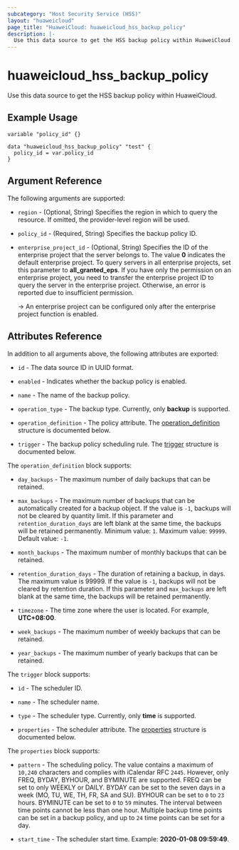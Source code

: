 ```yaml
---
subcategory: "Host Security Service (HSS)"
layout: "huaweicloud"
page_title: "HuaweiCloud: huaweicloud_hss_backup_policy"
description: |-
  Use this data source to get the HSS backup policy within HuaweiCloud.
---
```


# huaweicloud_hss_backup_policy

Use this data source to get the HSS backup policy within HuaweiCloud.

## Example Usage

```hcl
variable "policy_id" {}

data "huaweicloud_hss_backup_policy" "test" {
  policy_id = var.policy_id
}
```

## Argument Reference

The following arguments are supported:

* `region` - (Optional, String) Specifies the region in which to query the resource. If omitted, the provider-level
  region will be used.

* `policy_id` - (Required, String) Specifies the backup policy ID.

* `enterprise_project_id` - (Optional, String) Specifies the ID of the enterprise project that the server belongs to.
  The value **0** indicates the default enterprise project. To query servers in all enterprise projects, set this parameter
  to **all_granted_eps**. If you have only the permission on an enterprise project, you need to transfer the enterprise
  project ID to query the server in the enterprise project. Otherwise, an error is reported due to insufficient permission.

  -> An enterprise project can be configured only after the enterprise project function is enabled.

## Attributes Reference

In addition to all arguments above, the following attributes are exported:

* `id` - The data source ID in UUID format.

* `enabled` - Indicates whether the backup policy is enabled.

* `name` - The name of the backup policy.

* `operation_type` - The backup type. Currently, only **backup** is supported.

* `operation_definition` - The policy attribute.
  The [operation_definition](#operation_definition_struct) structure is documented below.

* `trigger` - The backup policy scheduling rule.
  The [trigger](#trigger_struct) structure is documented below.

<a name="operation_definition_struct"></a>
The `operation_definition` block supports:

* `day_backups` - The maximum number of daily backups that can be retained.

* `max_backups` - The maximum number of backups that can be automatically created for a backup object.
  If the value is `-1`, backups will not be cleared by quantity limit. If this parameter and `retention_duration_days`
  are left blank at the same time, the backups will be retained permanently. Minimum value: `1`. Maximum value: `99999`.
  Default value: `-1`.

* `month_backups` - The maximum number of monthly backups that can be retained.

* `retention_duration_days` - The duration of retaining a backup, in days. The maximum value is 99999. If the value is
  `-1`, backups will not be cleared by retention duration. If this parameter and `max_backups` are left blank at the
  same time, the backups will be retained permanently.

* `timezone` - The time zone where the user is located. For example, **UTC+08:00**.

* `week_backups` - The maximum number of weekly backups that can be retained.

* `year_backups` - The maximum number of yearly backups that can be retained.

<a name="trigger_struct"></a>
The `trigger` block supports:

* `id` - The scheduler ID.

* `name` - The scheduler name.

* `type` - The scheduler type. Currently, only **time** is supported.

* `properties` - The scheduler attribute.
  The [properties](#properties_struct) structure is documented below.

<a name="properties_struct"></a>
The `properties` block supports:

* `pattern` - The scheduling policy. The value contains a maximum of `10,240` characters and complies with iCalendar RFC
  `2445`. However, only FREQ, BYDAY, BYHOUR, and BYMINUTE are supported. FREQ can be set to only WEEKLY or DAILY. BYDAY
  can be set to the seven days in a week (MO, TU, WE, TH, FR, SA and SU). BYHOUR can be set to `0` to `23` hours. BYMINUTE
  can be set to `0` to `59` minutes. The interval between time points cannot be less than one hour. Multiple backup time
  points can be set in a backup policy, and up to `24` time points can be set for a day.

* `start_time` - The scheduler start time. Example: **2020-01-08 09:59:49**.
